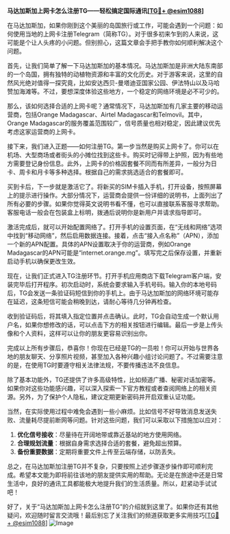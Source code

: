 **马达加斯加上网卡怎么注册TG——轻松搞定国际通讯[[TG💪+ @esim1088](https://t.me/s/esim1088)]**

在马达加斯加，如果你刚到这个美丽的岛国旅行或工作，可能会遇到一个问题：如何使用当地的上网卡注册Telegram（简称TG）。对于很多初来乍到的人来说，这可能是个让人头疼的小问题。但别担心，这篇文章会手把手教你如何顺利解决这个问题。

首先，让我们简单了解一下马达加斯加的基本情况。马达加斯加是非洲大陆东南部的一个岛国，拥有独特的动植物资源和丰富的文化历史。对于游客来说，这里的自然风光绝对值得一探究竟，比如安达西贝-曼塔迪亚国家公园、伊法特山以及马哈赞加海滩等。不过，要想深度体验这些地方，一个稳定的网络环境是必不可少的。

那么，该如何选择合适的上网卡呢？通常情况下，马达加斯加有几家主要的移动运营商，包括Orange Madagascar、Airtel Madagascar和Telmovil。其中，Orange Madagascar的服务覆盖范围较广，信号质量也相对稳定，因此建议优先考虑这家运营商的上网卡。

接下来，我们进入正题——如何注册TG。第一步当然是购买上网卡了。你可以在机场、大型商场或者街头的小摊位找到这些卡。购买时记得带上护照，因为有些地方需要登记身份信息。此外，上网卡的价格因套餐不同而有所差异，一般分为日卡、周卡和月卡等多种选择。根据自己的需求挑选适合的套餐即可。

买到卡后，下一步就是激活它了。将新买的SIM卡插入手机，打开设备，按照屏幕上的提示进行操作。大部分情况下，运营商会提供一份详细的说明书，上面列出了所有必要的步骤。如果你觉得英文说明书看不懂，也可以直接联系客服寻求帮助。客服电话一般会在包装盒上标明，拨通后说明你是新用户并请求指导即可。

激活完成后，就可以开始配置网络了。打开手机的设置页面，在“无线和网络”选项中找到“移动网络”，然后启用数据连接。接着，点击“接入点名称”（APN），添加一个新的APN配置。具体的APN设置取决于你的运营商，例如Orange Madagascar的APN可能是“internet.orange.mg”。填写完之后保存设置，并重新启动手机以确保更改生效。

现在，让我们正式进入TG注册环节。打开手机应用商店下载Telegram客户端，安装完毕后打开程序。初次启动时，系统会要求输入手机号码。输入你的本地号码后，TG会发送一条验证码短信到你的手机上。由于马达加斯加的网络环境可能存在延迟，这条短信可能会稍晚到达，请耐心等待几分钟再检查。

收到验证码后，将其填入指定位置并点击确认。此时，TG会自动生成一个默认用户名，如果你想修改的话，可以点击下方的相关按钮进行编辑。最后一步是上传头像和个人资料，这样可以让你的朋友更容易识别出你。

完成以上所有步骤后，恭喜你！你现在已经是TG的一员啦！你可以开始与世界各地的朋友聊天、分享照片视频，甚至加入各种兴趣小组讨论问题了。不过需要注意的是，在使用TG时要遵守相关法律法规，不要传播违法不良信息。

除了基本功能外，TG还提供了许多高级特性，比如频道广播、秘密对话加密等。如果你对这些功能感兴趣，可以深入探索一下官方教程或者查阅网络上的相关资源。另外，为了保护个人隐私，建议定期更新密码并开启双重认证功能。

当然，在实际使用过程中难免会遇到一些小麻烦。比如信号不好导致消息发送失败、流量耗尽提前断网等问题。针对这些问题，我们可以采取以下措施加以应对：

1. **优化信号接收**：尽量待在开阔地带或靠近基站的地方使用网络。
2. **合理规划流量**：根据自身需求选择合适的套餐，避免超出预算。
3. **备份重要数据**：定期将重要文件上传至云端存储，以防丢失。

总之，在马达加斯加注册TG并不复杂，只要按照上述步骤逐步操作即可顺利完成。希望本文能为即将前往该地的朋友提供实用的帮助。无论是在旅途中还是日常生活中，良好的通讯工具都能极大地提升我们的生活质量。所以，赶紧动手试试吧！

好了，关于“马达加斯加上网卡怎么注册TG”的介绍就到这里了。如果你还有其他疑问，欢迎随时留言交流哦！最后别忘了关注我们的频道获取更多实用技巧[[TG💪+ @esim1088](https://t.me/s/esim1088)] ![Image](https://i.postimg.cc/4NQfJmqS/Snipaste-2025-05-13-00-14-12.png)